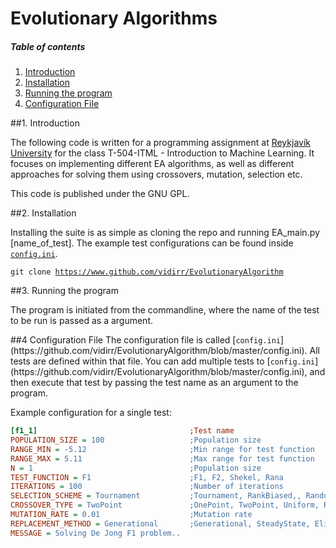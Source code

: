 Evolutionary Algorithms
=====================

##### Table of contents

1. [Introduction](#intro)
2. [Installation](#install)
3. [Running the program](#run)
4. [Configuration File](#config)


<a name="intro" />
##1. Introduction

The following code is written for a programming assignment at [Reykjavík University](http://www.ru.is) for the class T-504-ITML - Introduction to Machine Learning.
It focuses on implementing different EA algorithms, as well as different
approaches for solving them using crossovers, mutation, selection etc.

This code is published under the GNU GPL.

<a name="install" />
##2. Installation

Installing the suite is as simple as cloning the repo and running EA_main.py [name_of_test]. The example test configurations can be found inside [<code>config.ini</code>](https://github.com/vidirr/EvolutionaryAlgorithm/blob/master/config.ini).


<code>git clone https://www.github.com/vidirr/EvolutionaryAlgorithm</code>


<a name="run" />
##3. Running the program

The program is initiated from the commandline, where the name of the test to be run is passed as a argument.

<a name="config" />
##4 Configuration File
The configuration file is called [<code>config.ini</code>](https://github.com/vidirr/EvolutionaryAlgorithm/blob/master/config.ini). All tests are defined within that file. You can add multiple tests to [<code>config.ini</code>](https://github.com/vidirr/EvolutionaryAlgorithm/blob/master/config.ini), and then execute that test by passing the test name as an argument to the program.

Example configuration for a single test:
```ini
[f1_1]                                  ;Test name
POPULATION_SIZE = 100					;Population size
RANGE_MIN = -5.12                       ;Min range for test function
RANGE_MAX = 5.11                        ;Max range for test function
N = 1                                   ;Population size
TEST_FUNCTION = F1                      ;F1, F2, Shekel, Rana
ITERATIONS = 100                        ;Number of iterations
SELECTION_SCHEME = Tournament           ;Tournament, RankBiased,, Random
CROSSOVER_TYPE = TwoPoint               ;OnePoint, TwoPoint, Uniform, Random
MUTATION_RATE = 0.01                    ;Mutation rate
REPLACEMENT_METHOD = Generational       ;Generational, SteadyState, Elitism, Truncation, Random
MESSAGE = Solving De Jong F1 problem..
```